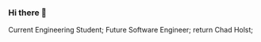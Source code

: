 ### Hi there 👋

<!--
**Syntax-Cipher/Syntax-Cipher** is a ✨ _special_ ✨ repository because its `README.md` (this file) appears on your GitHub profile.

Here are some ideas to get you started:

- 🔭 I’m currently working on ... CodeAcademy tutorials involving Python & also starting to learn C/C++ 
- 🌱 I’m currently learning ... Computer Science & Machine Learning with Python using CodeAcademy platform & just started C/C++
- 👯 I’m looking to collaborate on ... Anything involving Python, will learn C/C++ for future projects
- 🤔 I’m looking for help with ... Incorporating a dictionary function, as well as parent/child classes in my Japanese War Game project I just started (inspired by Ghost of Tsushima video game) 
- 💬 Ask me about ... Engineering/Mathematics/Science
- 📫 How to reach me: ... chad.holst@hotmail.com
- 😄 Pronouns: ... He
- ⚡ Fun fact: ... First language was Processing; I Have decided on Software Engineering after I JUST finished my first year of Engineering in Canada. Initially, I thought I was going to pursue Mechanical/Electrical; with this in mind, I am only a beginner programmer & have MUCH to learn. I'm this will be a beneficial took to aid my learning process

-->
  Current Engineering Student;
  Future Software Engineer;
   return Chad Holst;
